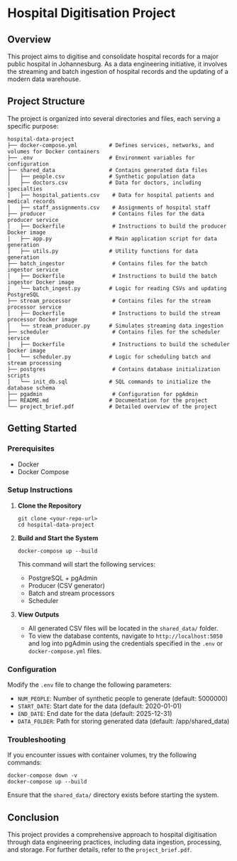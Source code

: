 # Hospital Digitisation Project

## Overview
This project aims to digitise and consolidate hospital records for a major public hospital in Johannesburg. As a data engineering initiative, it involves the streaming and batch ingestion of hospital records and the updating of a modern data warehouse.

## Project Structure
The project is organized into several directories and files, each serving a specific purpose:

```
hospital-data-project
├── docker-compose.yml          # Defines services, networks, and volumes for Docker containers
├── .env                        # Environment variables for configuration
├── shared_data                 # Contains generated data files
│   ├── people.csv              # Synthetic population data
│   ├── doctors.csv             # Data for doctors, including specialties
│   ├── hospital_patients.csv    # Data for hospital patients and medical records
│   ├── staff_assignments.csv    # Assignments of hospital staff
├── producer                     # Contains files for the data producer service
│   ├── Dockerfile               # Instructions to build the producer Docker image
│   ├── app.py                  # Main application script for data generation
│   ├── utils.py                # Utility functions for data generation
├── batch_ingestor               # Contains files for the batch ingestor service
│   ├── Dockerfile               # Instructions to build the batch ingestor Docker image
│   └── batch_ingest.py         # Logic for reading CSVs and updating PostgreSQL
├── stream_processor             # Contains files for the stream processor service
│   ├── Dockerfile               # Instructions to build the stream processor Docker image
│   └── stream_producer.py      # Simulates streaming data ingestion
├── scheduler                    # Contains files for the scheduler service
│   ├── Dockerfile               # Instructions to build the scheduler Docker image
│   └── scheduler.py            # Logic for scheduling batch and stream processing
├── postgres                     # Contains database initialization scripts
│   └── init_db.sql             # SQL commands to initialize the database schema
├── pgadmin                      # Configuration for pgAdmin
├── README.md                   # Documentation for the project
└── project_brief.pdf           # Detailed overview of the project
```

## Getting Started

### Prerequisites
- Docker
- Docker Compose

### Setup Instructions
1. **Clone the Repository**
   ```
   git clone <your-repo-url>
   cd hospital-data-project
   ```

2. **Build and Start the System**
   ```
   docker-compose up --build
   ```
   This command will start the following services:
   - PostgreSQL + pgAdmin
   - Producer (CSV generator)
   - Batch and stream processors
   - Scheduler

3. **View Outputs**
   - All generated CSV files will be located in the `shared_data/` folder.
   - To view the database contents, navigate to `http://localhost:5050` and log into pgAdmin using the credentials specified in the `.env` or `docker-compose.yml` files.

### Configuration
Modify the `.env` file to change the following parameters:
- `NUM_PEOPLE`: Number of synthetic people to generate (default: 5000000)
- `START_DATE`: Start date for the data (default: 2020-01-01)
- `END_DATE`: End date for the data (default: 2025-12-31)
- `DATA_FOLDER`: Path for storing generated data (default: /app/shared_data)

### Troubleshooting
If you encounter issues with container volumes, try the following commands:
```
docker-compose down -v
docker-compose up --build
```
Ensure that the `shared_data/` directory exists before starting the system.

## Conclusion
This project provides a comprehensive approach to hospital digitisation through data engineering practices, including data ingestion, processing, and storage. For further details, refer to the `project_brief.pdf`.